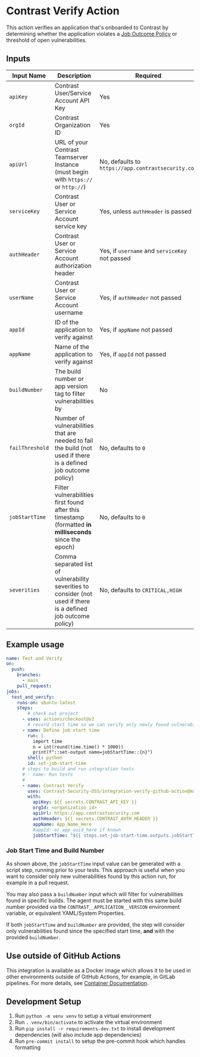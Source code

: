 # Contrast Verify Action
This action verifies an application that's onboarded to Contrast by determining whether the application violates a [Job Outcome Policy](https://docs.contrastsecurity.com/en/define-a-job-outcome-policy.html) or threshold of open vulnerabilities.

## Inputs
|Input Name|Description|Required|
|------|------|------|
|`apiKey`|Contrast User/Service Account API Key|Yes|
|`orgId`|Contrast Organization ID|Yes|
|`apiUrl`|URL of your Contrast Teamserver Instance (must begin with `https://` or `http://`)|No, defaults to `https://app.contrastsecurity.com`|
|`serviceKey`|Contrast User or Service Account service key|Yes, unless `authHeader` is passed|
|`authHeader`|Contrast User or Service Account authorization header|Yes, if `username` and `serviceKey` not passed|
|`userName`|Contrast User or Service Account username|Yes, if `authHeader` not passed|
|`appId`|ID of the application to verify against|Yes, if `appName` not passed|
|`appName`|Name of the application to verify against|Yes, if `appId` not passed|
|`buildNumber`|The build number or app version tag to filter vulnerabilities by|No|
|`failThreshold`|Number of vulnerabilities that are needed to fail the build (not used if there is a defined job outcome policy)|No, defaults to `0`|
|`jobStartTime`|Filter vulnerabilities first found after this timestamp (formatted **in milliseconds** since the epoch)|No, defaults to `0`|
|`severities`|Comma separated list of vulnerability severities to consider (not used if there is a defined job outcome policy)|No, defaults to `CRITICAL,HIGH`|


## Example usage

```yaml
name: Test and Verify
on:
  push:
    branches:
      - main
    pull_request:
jobs:
  test_and_verify:
    runs-on: ubuntu-latest
    steps:
        # check out project
      - uses: actions/checkout@v2
        # record start time so we can verify only newly found vulnerabilities
      - name: Define job start time
        run: |
          import time
          n = int(round(time.time() * 1000))
          print(f"::set-output name=jobStartTime::{n}")
        shell: python
        id: set-job-start-time
      # steps to build and run integration tests
      # - name: Run tests
      #
      - name: Contrast Verify
        uses: Contrast-Security-OSS/integration-verify-github-action@main
        with:
          apiKey: ${{ secrets.CONTRAST_API_KEY }}
          orgId: <organization id>
          apiUrl: https://app.contrastsecurity.com
          authHeader: ${{ secrets.CONTRAST_AUTH_HEADER }}
          appName: App_Name_Here
          #appId: or app_uuid_here if known
          jobStartTime: "${{ steps.set-job-start-time.outputs.jobStartTime }}"
```

### Job Start Time and Build Number

As shown above, the `jobStartTime` input value can be generated with a script step, running prior to your tests.
This approach is useful when you want to consider only new vulnerabilities found by this action run, for example in a pull request.

You may also pass a `buildNumber` input which will filter for vulnerabilities found in specific builds. The agent must be started with this same build number provided via the `CONTRAST__APPLICATION__VERSION` environment variable, or equivalent YAML/System Properties.

If both `jobStartTime` and `buildNumber` are provided, the step will consider only vulnerabilities found since the specified start time, **and** with the provided `buildNumber`.

## Use outside of GitHub Actions

This integration is available as a Docker image which allows it to be used in other environments outside of GitHub Actions, for example, in GitLab pipelines. For more details, see [Container Documentation](CONTAINER_DOCS.md).

## Development Setup
1. Run `python -m venv venv` to setup a virtual environment
1. Run `. venv/bin/activate` to activate the virtual environment
1. Run `pip install -r requirements-dev.txt` to install development dependencies (will also include app dependencies)
1. Run `pre-commit install` to setup the pre-commit hook which handles formatting
